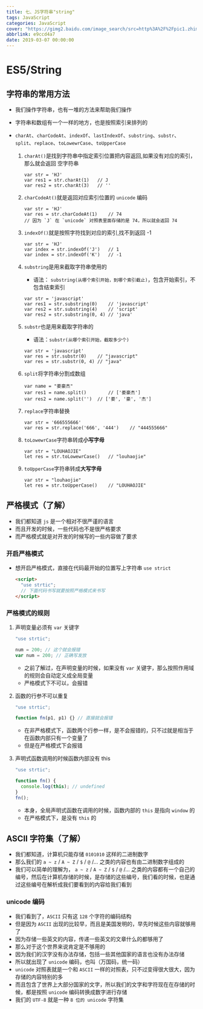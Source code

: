 ```yaml
---
title: 七、JS字符串"string"
tags: JavaScript
categories: JavaScript
cover: "https://gimg2.baidu.com/image_search/src=http%3A%2F%2Fpic1.zhimg.com%2Fv2-25182ac6197d798d6d8b22d3b0710cbf_1200x500.jpg&refer=http%3A%2F%2Fpic1.zhimg.com&app=2002&size=f9999,10000&q=a80&n=0&g=0n&fmt=jpeg?sec=1645530798&t=e5c6ac493d1c8b04cd2a4740e1cc9870"
abbrlink: e9ccd4a7
date: 2019-03-07 00:00:00
---
```


# ES5/String

## 字符串的常用方法

- 我们操作字符串，也有一堆的方法来帮助我们操作

- 字符串和数组有一个一样的地方，也是按照索引来排列的

- `charAt`、`charCodeAt`、`indexOf`、`lastIndexOf`、`substring`、`substr`、`split`、`replace`、`toLowewrCase`、`toUpperCase`

  1. `charAt()`是找到字符串中指定索引位置把内容返回,如果没有对应的索引，那么就会返回 空字符串

     ```
     var str = 'HJ'
     var res1 = str.charAt(1)	// J
     var res2 = str.charAt(3)	// ''
     ```

  2. `charCodeAt()`就是返回对应索引位置的 `unicode` 编码

     ```
     var str = 'HJ'
     var res = str.charCodeAt(1)	// 74
     // 因为 `J` 在 `unicode` 对照表里面存储的是 74，所以就会返回 74
     ```

  3. `indexOf()`就是按照字符找到对应的索引,找不到返回 -1

     ```
     var str = 'HJ'
     var index = str.indexOf('J')	// 1
     var index = str.indexOf('K')	// -1
     ```

  4. `substring`是用来截取字符串使用的

     - 语法： `substring(从哪个索引开始，到哪个索引截止)`，包含开始索引，不包含结束索引

     ```
     var str = 'javascript'
     var res1 = str.substring(0)	// 'javascript'
     var res2 = str.substring(4)	// 'script'
     var res2 = str.substring(0, 4)	// 'java'
     ```

  5. `substr`也是用来截取字符串的

     - 语法：`substr(从哪个索引开始，截取多少个)`

     ```
     var str = 'javascript'
     var res = str.substr(0)	// "javascript"
     var res = str.substr(0, 4)	// "java"
     ```

  6. `split`将字符串分割成数组

     ```
     var name = "娄豪杰"
     var res1 = name.split()		// ['娄豪杰']
     var res2 = name.split('')	// ['娄', '豪', '杰']
     ```

  7. `replace`字符串替换

     ```
     var str = '666555666'
     var res = str.replace('666', '444')	// "444555666"
     ```

  8. `toLowewrCase`字符串转成**小写字母**

     ```
     var str = "LOUHAOJIE"
     let res = str.toLowewrCase()	// "louhaojie"
     ```

  9. `toUpperCase`字符串转成**大写字母**

     ```
     var str = "louhaojie"
     let res = str.toUpperCase()	// "LOUHAOJIE"
     ```

## 严格模式（了解）

- 我们都知道 `js` 是一个相对不很严谨的语言
- 而且开发的时候，一些代码也不是很严格要求
- 而严格模式就是对开发的时候写的一些内容做了要求

### 开启严格模式

- 想开启严格模式，直接在代码最开始的位置写上字符串 `use strict`

  ```html
  <script>
    "use strtic";
    // 下面代码书写就要按照严格模式来书写
  </script>
  ```

### 严格模式的规则

1. 声明变量必须有 `var` 关键字

   ```javascript
   "use strtic";

   num = 200; // 这个就会报错
   var num = 200; // 正确写发放
   ```

   - 之前了解过，在声明变量的时候，如果没有 `var` 关键字，那么按照作用域的规则会自动定义成全局变量
   - 严格模式下不可以，会报错

2. 函数的行参不可以重复

   ```javascript
   "use strtic";

   function fn(p1, p1) {} // 直接就会报错
   ```

   - 在非严格模式下，函数两个行参一样，是不会报错的，只不过就是相当于在函数内部只有一个变量了
   - 但是在严格模式下会报错

3. 声明式函数调用的时候函数内部没有 this

   ```javascript
   "use strtic";

   function fn() {
     console.log(this); // undefined
   }
   fn();
   ```

   - 本身，全局声明式函数在调用的时候，函数内部的 `this` 是指向 `window` 的
   - 在严格模式下，是没有 `this` 的

## ASCII 字符集（了解）

- 我们都知道，计算机只能存储 `0101010` 这样的二进制数字
- 那么我们的 `a ~ z` / `A ~ Z` / `$` / `@` /… 之类的内容也有由二进制数字组成的
- 我们可以简单的理解为， `a ~ z` / `A ~ Z` / `$` / `@` /… 之类的内容都有一个自己的编号，然后在计算机存储的时候，是存储的这些编号，我们看的时候，也是通过这些编号在解析成我们要看到的内容给我们看到

### unicode 编码

- 我们看到了，`ASCII` 只有这 `128` 个字符的编码结构
- 但是因为 `ASCII` 出现的比较早，而且是美国发明的，早先时候这些内容就够用了
- 因为存储一些英文的内容，传递一些英文的文章什么的都够用了
- 那么对于这个世界来说肯定是不够用的
- 因为我们的汉字没有办法存储，包括一些其他国家的语言也没有办法存储
- 所以就出现了 `unicode` 编码，也叫（万国码，统一码）
- `unicode` 对照表就是一个和 `ASCII` 一样的对照表，只不过变得很大很大，因为存储的内容特别的多
- 而且包含了世界上大部分国家的文字，所以我们的文字和字符现在在存储的时候，都是按照 `unicode` 编码转换成数字进行存储
- 我们的 `UTF-8` 就是一种 `8 位的 unicode` 字符集

